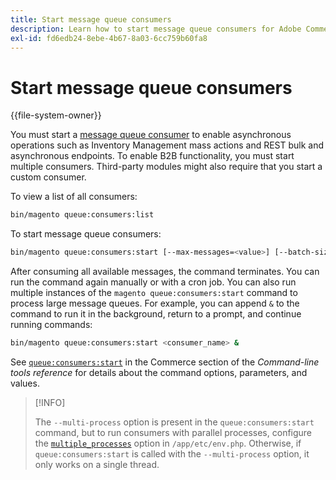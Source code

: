 ```yaml
---
title: Start message queue consumers
description: Learn how to start message queue consumers for Adobe Commerce asynchronous operations. Discover consumer management and B2B functionality setup.
exl-id: fd6edb24-8ebe-4b67-8a03-6cc759b60fa8
---
```

# Start message queue consumers

{{file-system-owner}}

You must start a [message queue consumer](../queues/consumers.md) to enable asynchronous operations such as Inventory Management mass actions and REST bulk and asynchronous endpoints. To enable B2B functionality, you must start multiple consumers. Third-party modules might also require that you start a custom consumer.

To view a list of all consumers:

```bash
bin/magento queue:consumers:list
```

To start message queue consumers:

```bash
bin/magento queue:consumers:start [--max-messages=<value>] [--batch-size=<value>] [--single-thread] [--area-code=<value>] [--multi-process=<value>] <consumer_name>
```

After consuming all available messages, the command terminates. You can run the command again manually or with a cron job. You can also run multiple instances of the `magento queue:consumers:start` command to process large message queues. For example, you can append `&` to the command to run it in the background, return to a prompt, and continue running commands:

```bash
bin/magento queue:consumers:start <consumer_name> &
```

See [`queue:consumers:start`](../../tools/reference/commerce-on-premises.md#queueconsumersstart) in the Commerce section of the _Command-line tools reference_ for details about the command options, parameters, and values.

>[!INFO]
>
>The `--multi-process` option is present in the `queue:consumers:start` command, but to run consumers with parallel processes, configure the [`multiple_processes`](../queues/manage-message-queues.md#configuration) option in `/app/etc/env.php`. Otherwise, if `queue:consumers:start` is called with the `--multi-process` option, it only works on a single thread.
